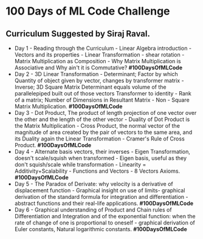# 100 Days of ML Code Challenge<br>
## Curriculum Suggested by Siraj Raval.
* Day 1 - Reading through the Curriculum - Linear Algebra introduction - Vectors and its properties - Linear Transformation - shear rotation - Matrix Multiplication as Composition - Why Matrix Multiplication is Associative and Why ain't it is Commutative? **#100DaysOfMLCode**<br>
* Day 2 - 3D Linear Transformation - Determinant; Factor by which Quantity of object given by vector, changes by transformer matrix - Inverse; 3D Square Matrix Determinant equals volume of the parallelepiped built out of those vectors Transformer to identity - Rank of a matrix; Number of Dimensions in Resultant Matrix - Non - Square Matrix Multiplication. **#100DaysOfMLCode**<br>
* Day 3 - Dot Product, The product of length projection of one vector over the other and the length of the other vector - Duality of Dot Product is the Matrix Multiplication - Cross Product, the normal vector of the magnitude of area created by the pair of vectors to the same area, and its Duality again the Linear Transformation - Cramer's Rule of Cross Product. **#100DaysOfMLCode**
* Day 4 - Alternate basis vectors, their inverses - Eigen Transformation, doesn't scale/squish when transformed - Eigen basis, useful as they don't squish/scale while transformation - Linearity = Additivity+Scalability - Functions and Vectors - 8 Vectors Axioms. **#100DaysOfMLCode**
* Day 5 - The Paradox of Derivate: why velocity is a derivative of displacement function - Graphical insight on use of limits- graphical derivation of the standard formula for integration and differentiation - abstract functions and their real-life applications. **#100DaysOfMLCode**
* Day 6 - Graphical understanding of Product and Chain rules of Differentiation and Integration and of the exponential function: when the rate of change of one is proportional to oneself -  graphical derivation of Euler constants, Natural logarithmic constants. **#100DaysOfMLCode**

